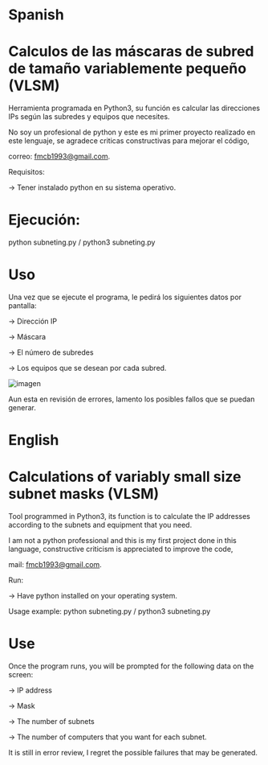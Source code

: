 # Spanish
# Calculos de las máscaras de subred de tamaño variablemente pequeño (VLSM)
Herramienta programada en Python3, su función es calcular las direcciones IPs según las subredes y equipos que necesites.

No soy un profesional de python y este es mi primer proyecto realizado en este lenguaje, se agradece criticas constructivas para mejorar el código,

correo: fmcb1993@gmail.com.

Requisitos: 

-> Tener instalado python en su sistema operativo.

# Ejecución: 

python subneting.py / python3 subneting.py

# Uso

Una vez que se ejecute el programa, le pedirá los siguientes datos por pantalla:

-> Dirección IP

-> Máscara

-> El número de subredes

-> Los equipos que se desean por cada subred.

![imagen](https://user-images.githubusercontent.com/101093078/161427620-d15dc515-4e1a-4fb0-b577-fc0e6dc1e8f2.png)

Aun esta en revisión de errores, lamento los posibles fallos que se puedan generar.

# English 
# Calculations of variably small size subnet masks (VLSM)
Tool programmed in Python3, its function is to calculate the IP addresses according to the subnets and equipment that you need.

I am not a python professional and this is my first project done in this language, constructive criticism is appreciated to improve the code,

mail: fmcb1993@gmail.com.

Run:

-> Have python installed on your operating system.

Usage example: python subneting.py / python3 subneting.py

# Use

Once the program runs, you will be prompted for the following data on the screen:

-> IP address

-> Mask

-> The number of subnets

-> The number of computers that you want for each subnet.

It is still in error review, I regret the possible failures that may be generated.
